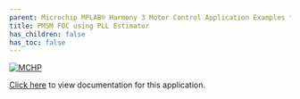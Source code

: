 ```yaml
---
parent: Microchip MPLAB® Harmony 3 Motor Control Application Examples for SAM C2x family
title: PMSM FOC using PLL Estimator
has_children: false
has_toc: false
---
```


[![MCHP](https://www.microchip.com/ResourcePackages/Microchip/assets/dist/images/logo.png)](https://www.microchip.com)

[Click here](https://onlinedocs.microchip.com/v2/keyword-lookup?keyword=MH3_pic32cm_mc_apps_pll_estimator&redirect=true) to view documentation for this application.